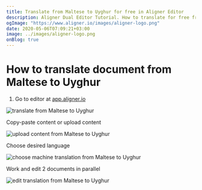 ```yaml
---
title: Translate from Maltese to Uyghur for free in Aligner Editor
description: Aligner Dual Editor Tutorial. How to translate for free from Maltese to Uyghur. Aligner is multilingual document management platform. 
ogImage: "https://www.aligner.io/images/aligner-logo.png"
date: 2020-05-06T07:09:21+03:00
image: ../images/aligner-logo.png
onBlog: true
---
```


# How to translate document from Maltese to Uyghur

1. Go to editor at [app.aligner.io](https://app.aligner.io "Aligner App web page")

![translate from Maltese to Uyghur](../aligner-blank-editor.png "translate from Maltese to Uyghur")

Copy-paste content or upload content

![upload content from Maltese to Uyghur](../aligner-uploaded-document.png "upload content from Maltese to Uyghur")

Choose desired language

![choose machine translation from Maltese to Uyghur](../aligner-language-dropdown.png "choose machine translation from Maltese to Uyghur")

Work and edit 2 documents in parallel

![edit translation from Maltese to Uyghur](../aligner-double-sitded-editor.png "edit translation from Maltese to Uyghur")

